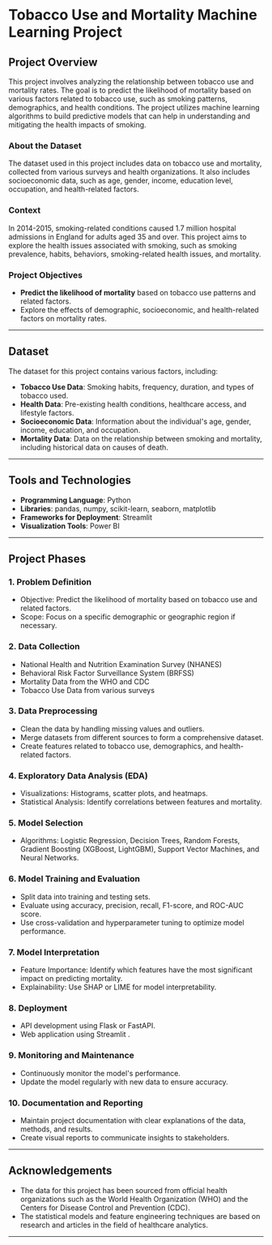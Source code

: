 # Tobacco Use and Mortality Machine Learning Project

## Project Overview

This project involves analyzing the relationship between tobacco use and mortality rates. The goal is to predict the likelihood of mortality based on various factors related to tobacco use, such as smoking patterns, demographics, and health conditions. The project utilizes machine learning algorithms to build predictive models that can help in understanding and mitigating the health impacts of smoking.

### About the Dataset

The dataset used in this project includes data on tobacco use and mortality, collected from various surveys and health organizations. It also includes socioeconomic data, such as age, gender, income, education level, occupation, and health-related factors.

### Context

In 2014-2015, smoking-related conditions caused 1.7 million hospital admissions in England for adults aged 35 and over. This project aims to explore the health issues associated with smoking, such as smoking prevalence, habits, behaviors, smoking-related health issues, and mortality.

### Project Objectives

- **Predict the likelihood of mortality** based on tobacco use patterns and related factors.
- Explore the effects of demographic, socioeconomic, and health-related factors on mortality rates.

---

## Dataset

The dataset for this project contains various factors, including:

- **Tobacco Use Data**: Smoking habits, frequency, duration, and types of tobacco used.
- **Health Data**: Pre-existing health conditions, healthcare access, and lifestyle factors.
- **Socioeconomic Data**: Information about the individual's age, gender, income, education, and occupation.
- **Mortality Data**: Data on the relationship between smoking and mortality, including historical data on causes of death.

---

## Tools and Technologies

- **Programming Language**: Python
- **Libraries**: pandas, numpy, scikit-learn, seaborn, matplotlib
- **Frameworks for Deployment**:  Streamlit
- **Visualization Tools**: Power BI

---

## Project Phases

### 1. **Problem Definition**
   - Objective: Predict the likelihood of mortality based on tobacco use and related factors.
   - Scope: Focus on a specific demographic or geographic region if necessary.
   
### 2. **Data Collection**
   - National Health and Nutrition Examination Survey (NHANES)
   - Behavioral Risk Factor Surveillance System (BRFSS)
   - Mortality Data from the WHO and CDC
   - Tobacco Use Data from various surveys
   
### 3. **Data Preprocessing**
   - Clean the data by handling missing values and outliers.
   - Merge datasets from different sources to form a comprehensive dataset.
   - Create features related to tobacco use, demographics, and health-related factors.
   
### 4. **Exploratory Data Analysis (EDA)**
   - Visualizations: Histograms, scatter plots, and heatmaps.
   - Statistical Analysis: Identify correlations between features and mortality.

### 5. **Model Selection**
   - Algorithms: Logistic Regression, Decision Trees, Random Forests, Gradient Boosting (XGBoost, LightGBM), Support Vector Machines, and Neural Networks.
   
### 6. **Model Training and Evaluation**
   - Split data into training and testing sets.
   - Evaluate using accuracy, precision, recall, F1-score, and ROC-AUC score.
   - Use cross-validation and hyperparameter tuning to optimize model performance.

### 7. **Model Interpretation**
   - Feature Importance: Identify which features have the most significant impact on predicting mortality.
   - Explainability: Use SHAP or LIME for model interpretability.

### 8. **Deployment**
   - API development using Flask or FastAPI.
   - Web application using Streamlit .

### 9. **Monitoring and Maintenance**
   - Continuously monitor the model's performance.
   - Update the model regularly with new data to ensure accuracy.

### 10. **Documentation and Reporting**
   - Maintain project documentation with clear explanations of the data, methods, and results.
   - Create visual reports to communicate insights to stakeholders.

---

## Acknowledgements

- The data for this project has been sourced from official health organizations such as the World Health Organization (WHO) and the Centers for Disease Control and Prevention (CDC).
- The statistical models and feature engineering techniques are based on research and articles in the field of healthcare analytics.

---


